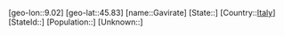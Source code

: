 ﻿---
location: [45.83,9.02]
type: City
tags:
- geo/City


SpocWebEntityId: 30376
isDeleted: false
confidential: public

---
[geo-lon::9.02]
[geo-lat::45.83]
[name::Gavirate]
[State::]
[Country::[Italy](geo/Continent/Europe/Italy.md)]
[StateId::]
[Population::]
[Unknown::]

